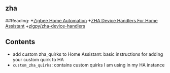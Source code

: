 ## zha 

##Reading:
+[Zigbee Home Automation](https://www.home-assistant.io/integrations/zha/)
+[ZHA Device Handlers For Home Assistant](https://pypi.org/project/zha-quirks/)
+[zigpy/zha-device-handlers](https://github.com/zigpy/zha-device-handlers)


## Contents
+ add custom zha_quirks to Home Assistant: basic instructions for adding your custom quirk to HA
+ `custom_zha_quirks`: contains custom quirks I am using in my HA instance




